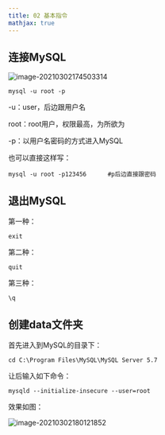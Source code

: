```yaml
---
title: 02 基本指令
mathjax: true
---
```


## 连接MySQL

![image-20210302174503314](../../source/images/%E5%9F%BA%E6%9C%AC%E6%8C%87%E4%BB%A4/image-20210302174503314.png)

```
mysql -u root -p
```
-u：user，后边跟用户名

root：root用户，权限最高，为所欲为

-p：以用户名密码的方式进入MySQL

也可以直接这样写：

```
mysql -u root -p123456		#p后边直接跟密码
```



## 退出MySQL

第一种：

```
exit
```

第二种：

```
quit
```

第三种：

```
\q
```



## 创建data文件夹

首先进入到MySQL的目录下：

```
cd C:\Program Files\MySQL\MySQL Server 5.7
```

让后输入如下命令：
```
mysqld --initialize-insecure --user=root
```

效果如图：

![image-20210302180121852](../../source/images/%E5%9F%BA%E6%9C%AC%E6%8C%87%E4%BB%A4/image-20210302180121852.png)